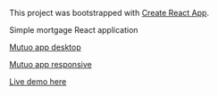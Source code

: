 This project was bootstrapped with [Create React App](https://github.com/facebook/create-react-app).

Simple mortgage React application

[Mutuo app desktop](https://github.com/mauroaccornero/mutuo-app/blob/master/repo/preview_desktop.png?raw=true)

[Mutuo app responsive](https://github.com/mauroaccornero/mutuo-app/blob/master/repo/preview_responsive.png?raw=true)

[Live demo here](https://mauroaccornero.github.io/mutuo-app/)

